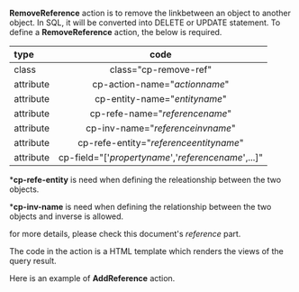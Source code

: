 __RemoveReference__ action is to remove the linkbetween an object to another object. In SQL, it will be converted into DELETE or UPDATE statement. To define a __RemoveReference__ action, the below is required.

|type|code|
|:------|:-------:|
|class|class="cp-remove-ref"|
|attribute|cp-action-name="_actionname_"|
|attribute|cp-entity-name="_entityname_"|
|attribute|cp-refe-name="_referencename_"|
|attribute|cp-inv-name="_referenceinvname_"|
|attribute|cp-refe-entity="_referenceentityname_"|
|attribute|cp-field="['_propertyname_','_referencename_',...]"|

*__cp-refe-entity__ is need when defining the releationship between the two objects.

*__cp-inv-name__ is need when defining the relationship between the two objects and inverse is allowed.

for more details, please check this document's _reference_ part.

The code in the action is a HTML template which renders the views of the query result.

Here is an example of __AddReference__ action.